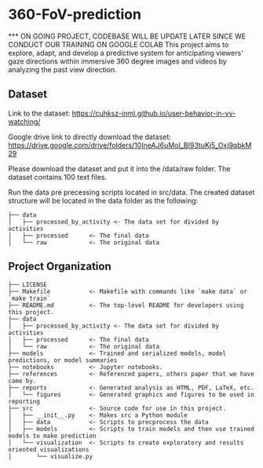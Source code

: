360-FoV-prediction
==============================
*** ON GOING PROJECT, CODEBASE WILL BE UPDATE LATER SINCE WE CONDUCT OUR TRAINING ON GOOGLE COLAB
This project aims to explore, adapt, and develop a predictive system for anticipating viewers' gaze directions within immersive 360 degree images and videos by analyzing the past view direction.

Dataset
------------
Link to the dataset: https://cuhksz-inml.github.io/user-behavior-in-vv-watching/

Google drive link to directly download the dataset: https://drive.google.com/drive/folders/10IneAJ6uMoI_BI93tuKj5_Oxj9qbkM29

Please download the dataset and put it into the /data/raw folder. The dataset contains 100 text files.

Run the data pre precessing scripts located in src/data. The created dataset structure will be located in the data folder as the following:

    ├── data
    │   ├── processed_by_activity <- The data set for divided by activities
    │   ├── processed      <- The final data
    │   └── raw            <- The original data

Project Organization
------------

    ├── LICENSE
    ├── Makefile           <- Makefile with commands like `make data` or `make train`
    ├── README.md          <- The top-level README for developers using this project.
    ├── data
    │   ├── processed_by_activity <- The data set for divided by activities
    │   ├── processed      <- The final data
    │   └── raw            <- The original data
    ├── models             <- Trained and serialized models, model predictions, or model summaries
    ├── notebooks          <- Jupyter notebooks. 
    ├── references         <- Referenced papers, others paper that we have came by.
    ├── reports            <- Generated analysis as HTML, PDF, LaTeX, etc.
    │   └── figures        <- Generated graphics and figures to be used in reporting
    ├── src                <- Source code for use in this project.
    │   ├── __init__.py    <- Makes src a Python module
    │   ├── data           <- Scripts to precprocess the data
    │   ├── models         <- Scripts to train models and then use trained models to make prediction
    │   └── visualization  <- Scripts to create exploratory and results oriented visualizations
    │       └── visualize.py

